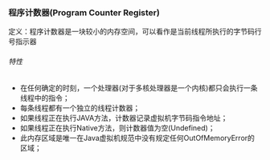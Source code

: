 ### 程序计数器(Program Counter Register) ###
定义：程序计数器是一块较小的内存空间，可以看作是当前线程所执行的字节码行号指示器

###### 特性 ######
+ 在任何确定的时刻，一个处理器(对于多核处理器是一个内核)都只会执行一条线程中的指令；
+ 每条线程都有一个独立的线程计数器；
+ 如果线程正在执行JAVA方法，计数器记录虚拟机字节码指令地址；
+ 如果线程正在执行Native方法，则计数器值为空(Undefined)；
+ 此内存区域是唯一在Java虚拟机规范中没有规定任何OutOfMemoryError的区域；